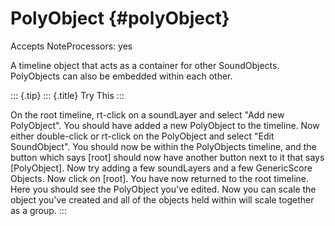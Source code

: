 PolyObject {#polyObject}
==========

Accepts NoteProcessors: yes

A timeline object that acts as a container for other SoundObjects.
PolyObjects can also be embedded within each other.

::: {.tip}
::: {.title}
Try This
:::

On the root timeline, rt-click on a soundLayer and select \"Add new
PolyObject\". You should have added a new PolyObject to the timeline.
Now either double-click or rt-click on the PolyObject and select \"Edit
SoundObject\". You should now be within the PolyObjects timeline, and
the button which says \[root\] should now have another button next to it
that says \[PolyObject\]. Now try adding a few soundLayers and a few
GenericScore Objects. Now click on \[root\]. You have now returned to
the root timeline. Here you should see the PolyObject you\'ve edited.
Now you can scale the object you\'ve created and all of the objects held
within will scale together as a group.
:::
